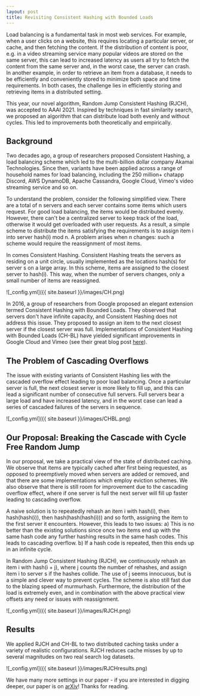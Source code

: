 ```yaml
---
layout: post
title: Revisiting Consistent Hashing with Bounded Loads
---
```


Load balancing is a fundamental task in most web services. For example, when a user clicks on a website, this requires locating a particular server, or cache, and then fetching the content. If the distribution of content is poor, e.g. in a video streaming service many popular videos are stored on the same server, this can lead to increased latency as users all try to fetch the content from the same server and, in the worst case, the server can crash. In another example, in order to retrieve an item from a database, it needs to be efficiently and conveniently stored to minimize both space and time requirements. In both cases, the challenge lies in efficiently storing and retrieving items in a distributed setting.

This year, our novel algorithm, Random Jump Consistent Hashing (RJCH), was accepted to AAAI 2021. Inspired by techniques in fast similarity search, we proposed an algorithm that can distribute load both evenly and without cycles. This led to improvements both theoretically and empirically.

## Background

Two decades ago, a group of researchers proposed Consistent Hashing, a load balancing scheme which led to the multi-billion dollar company Akamai Technologies. Since then, variants have been applied across a range of household names for load balancing, including the 250 million+ chatapp Discord, AWS DynamoDB, Apache Cassandra, Google Cloud, Vimeo's video streaming service and so on.

To understand the problem, consider the following simplified view. There are a total of n servers and each server contains some items which users request. For good load balancing, the items would be distributed evenly. However, there can't be a centralized server to keep track of the load, otherwise it would get overloaded with user requests. As a result, a simple scheme to distribute the items satisfying the requirements is to assign item i into server hash(i) mod n. A problem arises when n changes: such a scheme would require the reassignment of most items.

In comes Consistent Hashing. Consistent Hashing treats the servers as residing on a unit circle, usually implemented as the locations hash(s) for server s on a large array. In this scheme, items are assigned to the closest server to hash(i). This way, when the number of servers changes, only a small number of items are reassigned.

![_config.yml]({{ site.baseurl }}/images/CH.png)
     
In 2016, a group of researchers from Google proposed an elegant extension termed Consistent Hashing with Bounded Loads. They observed that servers don't have infinite capacity, and Consistent Hashing does not address this issue. They proposed to assign an item to the next closest server if the closest server was full. Implementations of Consistent Hashing with Bounded Loads (CH-BL) have yielded significant improvements in Google Cloud and Vimeo (see their great blog post [here](https://ai.googleblog.com/2017/04/consistent-hashing-with-bounded-loads.html)).

## The Problem of Cascading Overflows

The issue with existing variants of Consistent Hashing lies with the cascaded overflow effect leading to poor load balancing. Once a particular server is full, the next closest server is more likely to fill up, and this can lead a significant number of consecutive full servers. Full servers bear a large load and have increased latency, and in the worst case can lead a series of cascaded failures of the servers in sequence.

![_config.yml]({{ site.baseurl }}/images/CHBL.png)

## Our Proposal: Breaking the Cascade with Cycle Free Random Jump

In our proposal, we take a practical view of the state of distributed caching. We observe that items are typically cached after first being requested, as opposed to preemptively moved when servers are added or removed, and that there are some implementations which employ eviction schemes. We also observe that there is still room for improvement due to the cascading overflow effect, where if one server is full the next server will fill up faster leading to cascading overflow. 

A naive solution is to repeatedly rehash an item i with hash(i), then hash(hash(i)), then hash(hash(hash(i))) and so forth, assigning the item to the first server it encounters. However, this leads to two issues: a) This is no better than the existing solutions since once two items end up with the same hash code any further hashing results in the same hash codes. This leads to cascading overflow. b) If a hash code is repeated, then this ends up in an infinite cycle.

In Random Jump Consistent Hashing (RJCH), we continuously rehash an item i with hash(i + j), where j counts the number of rehashes, and assign item i to server s if the hashes collide. The use of j seems innocuous, but is a simple and clever way to prevent cycles. The scheme is also still fast due to the blazing speed of murmurhash. Furthermore, the distribution of the load is extremely even, and in combination with the above practical view offsets any need or issues with reassignment.

![_config.yml]({{ site.baseurl }}/images/RJCH.png)

## Results

We applied RJCH and CH-BL to two distributed caching tasks under a variety of realistic configurations. RJCH reduces cache misses by up to several magnitudes on two real search log datasets.

![_config.yml]({{ site.baseurl }}/images/RJCHresults.png)
     
We have many more settings in our paper - if you are interested in digging deeper, our paper is on [arXiv](https://arxiv.org/abs/1908.08762)! Thanks for reading.
